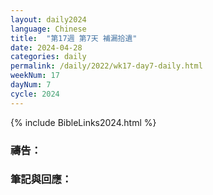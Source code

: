 ```yaml
---
layout: daily2024
language: Chinese
title:  "第17週 第7天 補漏拾遺"
date: 2024-04-28
categories: daily
permalink: /daily/2022/wk17-day7-daily.html
weekNum: 17
dayNum: 7
cycle: 2024
---
```


{% include BibleLinks2024.html %}

### 禱告：

### 筆記與回應：

